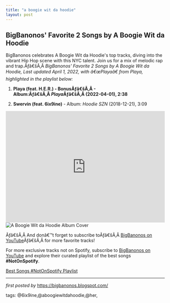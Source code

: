 ```yaml
---
title: "a boogie wit da hoodie"
layout: post
---
```

<h2>BigBanonos' Favorite 2 Songs by A Boogie Wit da Hoodie</h2>
<p>BigBanonos celebrates A Boogie Wit da Hoodie's top tracks, diving into the vibrant Hip Hop scene with this NYC talent. Join us for a mix of melodic rap and trap.Ãƒâ€šÃ‚Â <em>BigBanonos' Favorite 2 Songs by A Boogie Wit da Hoodie, Last updated April 1, 2022, with â€œPlayaâ€ from Playa, highlighted in the playlist below:</em></p><ol><li><strong><p><strong>Playa (feat. H.E.R.) - Bonus</strong>Ãƒâ€šÃ‚Â - Album:Ãƒâ€šÃ‚Â <em>Playa</em>Ãƒâ€šÃ‚Â (2022-04-01), 2:38</p></strong></li><li><p><strong>Swervin (feat. 6ix9ine)</strong> - Album: <em>Hoodie SZN</em> (2018-12-21), 3:09</p></li>
</ol>
<iframe allow="autoplay; clipboard-write; encrypted-media; fullscreen; picture-in-picture" allowfullscreen="" frameborder="0" height="352" loading="lazy" src="https://open.spotify.com/embed/playlist/2Njq4YYJTkHaPW4cL7wYGY?utm_source=generator" width="100%"></iframe>
<img alt="A Boogie Wit da Hoodie Album Cover" src="https://www.rollingstone.com/wp-content/uploads/2019/08/a-boogie-wit-da-hoodie-from-print.jpg?w=1581&h=1054&crop=1" />
<p></p><olTimes New Roman"; font-size: medium; font-style: normal; font-variant-caps: normal; font-variant-ligatures: normal; font-weight: 400; letter-spacing: normal; orphans: 2; text-align: left; text-decoration-color: initial; text-decoration-style: initial; text-decoration-thickness: initial; text-indent: 0px; text-transform: none; white-space: normal; widows: 2; word-spacing: 0px;"></ol><p></p><pTimes New Roman"; font-size: medium; font-style: normal; font-variant-caps: normal; font-variant-ligatures: normal; font-weight: 400; letter-spacing: normal; orphans: 2; text-align: left; text-decoration-color: initial; text-decoration-style: initial; text-decoration-thickness: initial; text-indent: 0px; text-transform: none; white-space: normal; widows: 2; word-spacing: 0px;">Ãƒâ€šÃ‚Â And donâ€™t forget to subscribe to<span>Ãƒâ€šÃ‚Â </span><a href="https://www.youtube.com/channel/UCLKYEvwP847OahjcnkYMhjg">BigBanonos on YouTube</a><span>Ãƒâ€šÃ‚Â </span>for more favorite tracks!</p>


<!--Subscribe and Playlist Links-->
<div>
    <p>For more exclusive tracks not on Spotify, subscribe to <a href="https://www.youtube.com/@BigBanonos" target="_blank">BigBanonos on YouTube</a> and explore their curated playlist of the best songs <strong>#NotOnSpotify</strong>.</p>
    <p><a href="https://www.youtube.com/playlist?list=PLtuNtuTatqI0kFahUCbtbfenC_ET5O_tr" target="_blank">Best Songs #NotOnSpotify Playlist<br /></a></p></div>

<hr />

<p><em>first posted by</em> <a href="https://bigbanonos.blogspot.com/" rel="noopener" target="_new">https://bigbanonos.blogspot.com/</a></p>

<p>tags: @6ix9ine,@aboogiewitdahoodie,@her,</p>

